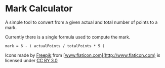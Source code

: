 # Mark Calculator

A simple tool to convert from a given actual and total number of points to a mark.

Currently there is a single formula used to compute the mark.
```
mark = 6 - ( actualPoints / totalPoints * 5 )
```

Icons made by [Freepik](http://www.freepik.com) 
from [www.flaticon.com](http://www.flaticon.com)
is licensed under [CC BY 3.0](http://creativecommons.org/licenses/by/3.0/) 
